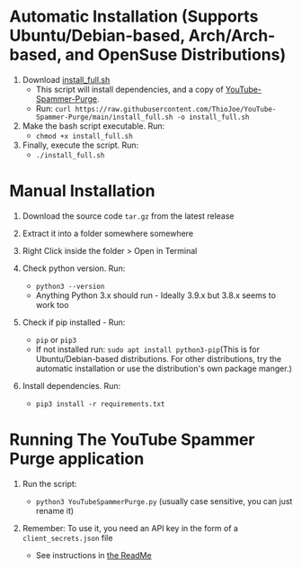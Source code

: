 # Automatic Installation (Supports Ubuntu/Debian-based, Arch/Arch-based, and OpenSuse Distributions)
1. Download [install_full.sh](https://raw.githubusercontent.com/ThioJoe/YouTube-Spammer-Purge/main/install_full.sh)
	* This script will install dependencies, and a copy of [YouTube-Spammer-Purge](https://github.com/ThioJoe/YouTube-Spammer-Purge/).
	* Run: `curl https://raw.githubusercontent.com/ThioJoe/YouTube-Spammer-Purge/main/install_full.sh -o install_full.sh`
2. Make the bash script executable. Run:
	* `chmod +x install_full.sh`
3. Finally, execute the script. Run:
	* `./install_full.sh`
# Manual Installation
1. Download the source code `tar.gz` from the latest release 

2. Extract it into a folder somewhere somewhere

3. Right Click inside the folder > Open in Terminal

4. Check python version. Run: 
 	* `python3 --version`
	* Anything Python 3.x should run - Ideally 3.9.x but 3.8.x seems to work too

5. Check if pip installed - Run: 
	* `pip` or `pip3`
	* If not installed run: `sudo apt install python3-pip`(This is for Ubuntu/Debian-based distributions. For other distributions, try the automatic installation or use the distribution's own package manger.)

6.  Install dependencies. Run:  
	* `pip3 install -r requirements.txt`

# Running The YouTube Spammer Purge application
1. Run the script: 
	* `python3 YouTubeSpammerPurge.py` (usually case sensitive, you can just rename it)

2. Remember: To use it, you need an API key in the form of a `client_secrets.json` file
	* See instructions in [the ReadMe](https://github.com/ThioJoe/YouTube-Spammer-Purge#instructions---obtaining-youtube-api-key)
